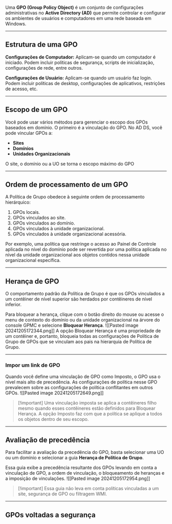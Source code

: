 Uma **GPO (Group Policy Object)** é um conjunto de configurações administrativas no **Active Directory (AD)** que permite controlar e configurar os ambientes de usuários e computadores em uma rede baseada em Windows.

---
## Estrutura de uma GPO
**Configurações de Computador:** Aplicam-se quando um computador é iniciado. Podem incluir políticas de segurança, scripts de inicialização, configurações de rede, entre outros.

**Configurações de Usuário:** Aplicam-se quando um usuário faz login. Podem incluir políticas de desktop, configurações de aplicativos, restrições de acesso, etc.

---
## Escopo de  um GPO
Você pode usar vários métodos para gerenciar o escopo dos GPOs baseados em domínio. O primeiro é a vinculação do GPO. No AD DS, você pode vincular GPOs a:

- **Sites**
- **Domínios**
- **Unidades Organizacionais**

O site, o domínio ou a UO se torna o escopo máximo do GPO

---
## Ordem de processamento de um GPO
A Política de Grupo obedece à seguinte ordem de processamento hierárquico:

1. GPOs locais.
2. GPOs vinculados ao site.
3. GPOs vinculados ao domínio.
4. GPOs vinculados à unidade organizacional.
5. GPOs vinculados à unidade organizacional acessória.

Por exemplo, uma política que restringe o acesso ao Painel de Controle aplicada no nível do domínio pode ser revertida por uma política aplicada no nível da unidade organizacional aos objetos contidos nessa unidade organizacional específica.

---
## Herança de GPO
O comportamento padrão da Política de Grupo é que os GPOs vinculados a um contêiner de nível superior são herdados por contêineres de nível inferior. 

Para bloquear a herança, clique com o botão direito do mouse ou acesse o menu de contexto do domínio ou da unidade organizacional na árvore do console GPMC e selecione **Bloquear Herança**.
![[Pasted image 20241205172344.png]]
A opção Bloquear Herança é uma propriedade de um contêiner e, portanto, bloqueia todas as configurações de Política de Grupo de GPOs que se vinculam aos pais na hierarquia de Política de Grupo.

---
### Impor um link de GPO
Quando você define uma vinculação de GPO como Imposto, o GPO usa o nível mais alto de precedência. As configurações de política nesse GPO prevalecem sobre as configurações de política conflitantes em outros GPOs.
![[Pasted image 20241205172649.png]]

> [!important] Uma vinculação imposta se aplica a contêineres filho mesmo quando esses contêineres estão definidos para Bloquear Herança. A opção Imposto faz com que a política se aplique a todos os objetos dentro de seu escopo.

---
## Avaliação de precedência
Para facilitar a avaliação da precedência do GPO, basta selecionar uma UO ou um domínio e selecionar a guia **Herança de Política de Grupo**.

Essa guia exibe a precedência resultante dos GPOs levando em conta a vinculação de GPO, a ordem de vinculação, o bloqueamento de heranças e a imposição de vinculações.
![[Pasted image 20241205172954.png]]

>[!important] Essa guia não leva em conta políticas vinculadas a um site, segurança de GPO ou filtragem WMI.

---
## GPOs voltadas a segurança















































